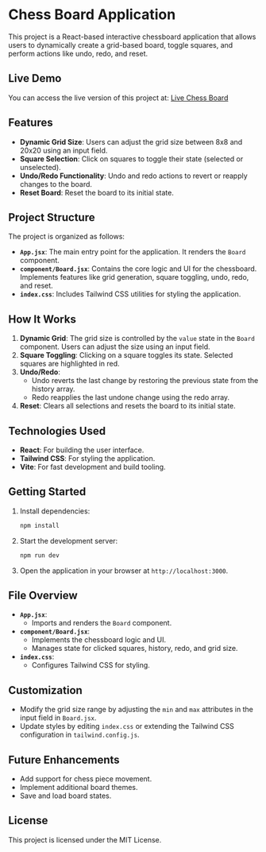 # Chess Board Application

This project is a React-based interactive chessboard application that allows users to dynamically create a grid-based board, toggle squares, and perform actions like undo, redo, and reset.

## Live Demo 
You can access the live version of this project at: [Live Chess Board](https://soham-tarabada.github.io/chessboard_live/) 

## Features

- **Dynamic Grid Size**: Users can adjust the grid size between 8x8 and 20x20 using an input field.
- **Square Selection**: Click on squares to toggle their state (selected or unselected).
- **Undo/Redo Functionality**: Undo and redo actions to revert or reapply changes to the board.
- **Reset Board**: Reset the board to its initial state.

## Project Structure

The project is organized as follows:

- **`App.jsx`**: The main entry point for the application. It renders the `Board` component.
- **`component/Board.jsx`**: Contains the core logic and UI for the chessboard. Implements features like grid generation, square toggling, undo, redo, and reset.
- **`index.css`**: Includes Tailwind CSS utilities for styling the application.

## How It Works

1. **Dynamic Grid**: The grid size is controlled by the `value` state in the `Board` component. Users can adjust the size using an input field.
2. **Square Toggling**: Clicking on a square toggles its state. Selected squares are highlighted in red.
3. **Undo/Redo**: 
   - Undo reverts the last change by restoring the previous state from the history array.
   - Redo reapplies the last undone change using the redo array.
4. **Reset**: Clears all selections and resets the board to its initial state.

## Technologies Used

- **React**: For building the user interface.
- **Tailwind CSS**: For styling the application.
- **Vite**: For fast development and build tooling.

## Getting Started

1. Install dependencies:
   ```sh
   npm install
   ```
2. Start the development server:
   ```sh
   npm run dev
   ```
3. Open the application in your browser at `http://localhost:3000`.

## File Overview

- **`App.jsx`**: 
  - Imports and renders the `Board` component.
- **`component/Board.jsx`**: 
  - Implements the chessboard logic and UI.
  - Manages state for clicked squares, history, redo, and grid size.
- **`index.css`**: 
  - Configures Tailwind CSS for styling.

## Customization

- Modify the grid size range by adjusting the `min` and `max` attributes in the input field in `Board.jsx`.
- Update styles by editing `index.css` or extending the Tailwind CSS configuration in `tailwind.config.js`.

## Future Enhancements

- Add support for chess piece movement.
- Implement additional board themes.
- Save and load board states.

## License

This project is licensed under the MIT License.
